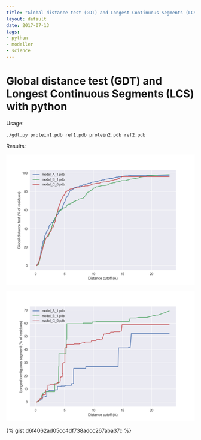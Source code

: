 ```yaml
---
title: "Global distance test (GDT) and Longest Continuous Segments (LCS) with python"
layout: default
date: 2017-07-13
tags:
- python
- modeller
- science
---
```


# Global distance test (GDT) and Longest Continuous Segments (LCS) with python

Usage:

    ./gdt.py protein1.pdb ref1.pdb protein2.pdb ref2.pdb

Results:

![png](/assets/gdt.png)

![png](/assets/lcs.png)

{% gist d6f4062ad05cc4df738adcc267aba37c %}
